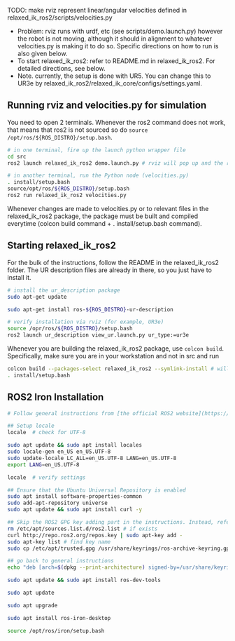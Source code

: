 TODO: make rviz represent linear/angular velocities defined in relaxed_ik_ros2/scripts/velocities.py
- Problem: rviz runs with urdf, etc (see scripts/demo.launch.py) however the robot is not moving, although it should in alignment to whatever velocities.py is making it to do so. Specific directions on how to run is also given below.
- To start relaxed_ik_ros2: refer to README.md in relaxed_ik_ros2. For detailed directions, see below.
- Note. currently, the setup is done with UR5. You can change this to UR3e by relaxed_ik_ros2/relaxed_ik_core/configs/settings.yaml.

## Running rviz and velocities.py for simulation
You need to open 2 terminals. Whenever the ros2 command does not work, that means that ros2 is not sourced so do ``source /opt/ros/${ROS_DISTRO}/setup.bash``.

```bash
# in one terminal, fire up the launch python wrapper file
cd src
ros2 launch relaxed_ik_ros2 demo.launch.py # rviz will pop up and the robot will be shown. There should be a blue light on for the RobotModel (meaning no errors)

# in another terminal, run the Python node (velocities.py)
. install/setup.bash
source/opt/ros/${ROS_DISTRO}/setup.bash
ros2 run relaxed_ik_ros2 velocities.py
```
Whenever changes are made to velocities.py or to relevant files in the relaxed_ik_ros2 package, the package must be built and compiled everytime (colcon build command + . install/setup.bash command).

## Starting relaxed_ik_ros2
For the bulk of the instructions, follow the README in the relaxed_ik_ros2 folder. 
The UR description files are already in there, so you just have to install it.

```bash
# install the ur_description package
sudo apt-get update

sudo apt-get install ros-${ROS_DISTRO}-ur-description

# verify installation via rviz (for example, UR3e)
source /opr/ros/${ROS_DISTRO}/setup.bash
ros2 launch ur_description view_ur.launch.py ur_type:=ur3e
```

Whenever you are building the relaxed_ik_ros2 package, use ``colcon build``.
Specifically, make sure you are in your workstation and not in src and run 
```bash
colcon build --packages-select relaxed_ik_ros2 --symlink-install # will take about 3 ~ 8 seconds
. install/setup.bash
```

## ROS2 Iron Installation

```bash
# Follow general instructions from [the official ROS2 website](https://docs.ros.org/en/iron/Installation/Ubuntu-Install-Debians.html)

## Setup locale
locale  # check for UTF-8

sudo apt update && sudo apt install locales
sudo locale-gen en_US en_US.UTF-8
sudo update-locale LC_ALL=en_US.UTF-8 LANG=en_US.UTF-8
export LANG=en_US.UTF-8

locale  # verify settings

## Ensure that the Ubuntu Universal Repository is enabled
sudo apt install software-properties-common
sudo add-apt-repository universe
sudo apt update && sudo apt install curl -y

## Skip the ROS2 GPG key adding part in the instructions. Instead, refer to post [here](https://answers.ros.org/question/410123/ubuntu-2204-ros2-humble-installing-error-gpg-libc-bin/).
rm /etc/apt/sources.list.d/ros2.list # if exists
curl http://repo.ros2.org/repos.key | sudo apt-key add -
sudo apt-key list # find key name
sudo cp /etc/apt/trusted.gpg /usr/share/keyrings/ros-archive-keyring.gpg

## go back to general instructions
echo "deb [arch=$(dpkg --print-architecture) signed-by=/usr/share/keyrings/ros-archive-keyring.gpg] http://packages.ros.org/ros2/ubuntu $(. /etc/os-release && echo $UBUNTU_CODENAME) main" | sudo tee /etc/apt/sources.list.d/ros2.list > /dev/null

sudo apt update && sudo apt install ros-dev-tools

sudo apt update

sudo apt upgrade

sudo apt install ros-iron-desktop

source /opt/ros/iron/setup.bash
```
